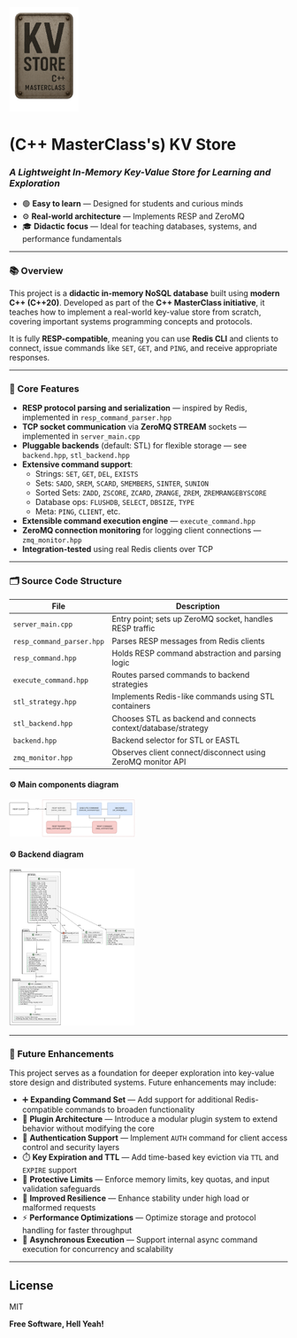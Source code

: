[<img src="/images/KV%20Store%20Logo.png" width="25%"/>](/images/KV%20Store%20Logo.png "KV STORE LOGO")

# (C++ MasterClass's) KV Store
### _A Lightweight In-Memory Key-Value Store for Learning and Exploration_
- 🟢 **Easy to learn** — Designed for students and curious minds  
- ⚙️ **Real-world architecture** — Implements RESP and ZeroMQ 
- 🎓 **Didactic focus** — Ideal for teaching databases, systems, and performance fundamentals

---

### 📚 Overview

This project is a **didactic in-memory NoSQL database** built using **modern C++ (C++20)**. Developed as part of the **C++ MasterClass initiative**, it teaches how to implement a real-world key-value store from scratch, covering important systems programming concepts and protocols.

It is fully **RESP-compatible**, meaning you can use **Redis CLI** and clients to connect, issue commands like `SET`, `GET`, and `PING`, and receive appropriate responses.

---

### 🧩 Core Features

- **RESP protocol parsing and serialization** — inspired by Redis, implemented in `resp_command_parser.hpp`
- **TCP socket communication** via **ZeroMQ STREAM** sockets — implemented in `server_main.cpp`
- **Pluggable backends** (default: STL) for flexible storage — see `backend.hpp`, `stl_backend.hpp`
- **Extensive command support**:
  - Strings: `SET`, `GET`, `DEL`, `EXISTS`
  - Sets: `SADD`, `SREM`, `SCARD`, `SMEMBERS`, `SINTER`, `SUNION`
  - Sorted Sets: `ZADD`, `ZSCORE`, `ZCARD`, `ZRANGE`, `ZREM`, `ZREMRANGEBYSCORE`
  - Database ops: `FLUSHDB`, `SELECT`, `DBSIZE`, `TYPE`
  - Meta: `PING`, `CLIENT`, etc.
- **Extensible command execution engine** — `execute_command.hpp`
- **ZeroMQ connection monitoring** for logging client connections — `zmq_monitor.hpp`
- **Integration-tested** using real Redis clients over TCP

---

### 🗂️ Source Code Structure

| File                     | Description                                                        |
|--------------------------|--------------------------------------------------------------------|
| `server_main.cpp`        | Entry point; sets up ZeroMQ socket, handles RESP traffic           |
| `resp_command_parser.hpp`| Parses RESP messages from Redis clients                            |
| `resp_command.hpp`       | Holds RESP command abstraction and parsing logic                   |
| `execute_command.hpp`    | Routes parsed commands to backend strategies                       |
| `stl_strategy.hpp`       | Implements Redis-like commands using STL containers                |
| `stl_backend.hpp`        | Chooses STL as backend and connects context/database/strategy      |
| `backend.hpp`            | Backend selector for STL or EASTL                                  |
| `zmq_monitor.hpp`        | Observes client connect/disconnect using ZeroMQ monitor API        |

#### ⚙️ Main components diagram
[<img src="/images/KV%20Store%20Main%20Components.png" width="45%"/>](/images/KV%20Store%20Main%20Components.png "KV STORE MAIN COMPONENTS DIAGRAM")

#### ⚙️ Backend diagram
[<img src="/images/KV%20Store%20Backend%20Diagram.png" width="45%"/>](/images/KV%20Store%20Backend%20Diagram.png "KV STORE BACKEND DIAGRAM")

---

### 🚀 Future Enhancements

This project serves as a foundation for deeper exploration into key-value store design and distributed systems. Future enhancements may include:

- ➕ **Expanding Command Set** — Add support for additional Redis-compatible commands to broaden functionality  
- 🧩 **Plugin Architecture** — Introduce a modular plugin system to extend behavior without modifying the core  
- 🔐 **Authentication Support** — Implement `AUTH` command for client access control and security layers  
- ⏱️ **Key Expiration and TTL** — Add time-based key eviction via `TTL` and `EXPIRE` support  
- 🚦 **Protective Limits** — Enforce memory limits, key quotas, and input validation safeguards  
- 🧱 **Improved Resilience** — Enhance stability under high load or malformed requests  
- ⚡ **Performance Optimizations** — Optimize storage and protocol handling for faster throughput  
- 🧵 **Asynchronous Execution** — Support internal async command execution for concurrency and scalability  

---
## License

MIT

**Free Software, Hell Yeah!**
